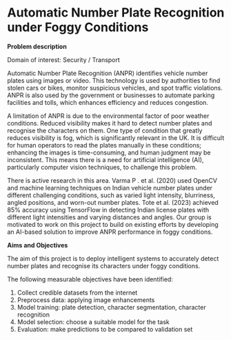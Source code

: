 # Automatic Number Plate Recognition under Foggy Conditions

**Problem description**

Domain of interest: Security / Transport

Automatic Number Plate Recognition (ANPR) identifies vehicle number plates using images or video. This technology is used by authorities
to find stolen cars or bikes, monitor suspicious vehicles, and spot traffic violations. ANPR is also used by the government or businesses to
automate parking facilities and tolls, which enhances efficiency and reduces congestion.

A limitation of ANPR is due to the environmental factor of poor weather conditions. Reduced visibility makes it hard to detect number plates
and recognise the characters on them. One type of condition that greatly reduces visibility is fog, which is significantly relevant in the UK. It is
difficult for human operators to read the plates manually in these conditions; enhancing the images is time-consuming, and human judgment
may be inconsistent. This means there is a need for artificial intelligence (AI), particularly computer vision techniques, to challenge this problem.

There is active research in this area. Varma P . et al. (2020) used OpenCV and machine learning techniques on Indian vehicle number plates
under different challenging conditions, such as varied light intensity, blurriness, angled positions, and worn-out number plates. Tote et al.
(2023) achieved 85% accuracy using TensorFlow in detecting Indian license plates with different light intensities and varying distances and
angles. Our group is motivated to work on this project to build on existing efforts by developing an AI-based solution to improve ANPR
performance in foggy conditions.

**Aims and Objectives**

The aim of this project is to deploy intelligent systems to accurately detect number plates and recognise its characters under foggy
conditions.

The following measurable objectives have been identified:

1. Collect credible datasets from the internet
2. Preprocess data: applying image enhancements
3. Model training: plate detection, character segmentation, character recognition
4. Model selection: choose a suitable model for the task
5. Evaluation: make predictions to be compared to validation set
